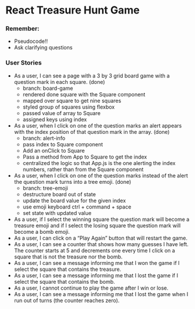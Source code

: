 # React Treasure Hunt Game

### Remember:
- Pseudocode!!
- Ask clarifying questions

### User Stories
- As a user, I can see a page with a 3 by 3 grid board game with a question mark in each square. (done)
    - branch: board-game
    - rendered done square with the Square component
    - mapped over square to get nine squares
    - styled group of squares using flexbox
    - passed value of array to Square
    - assigned keys using index
- As a user, when I click on one of the question marks an alert appears with the index position of that question mark in the array. (done)
    - branch: alert-info
    - pass index to Square component
    - Add an onClick to Square
    - Pass a method from App to Square to get the index
    - centralized the logic so that App.js is the one alerting the index numbers, rather than from the Square component
- As a user, when I click on one of the question marks instead of the alert the question mark turns into a tree emoji. (done)
    - branch: tree-emoji
    - destructure board out of state
    - update the board value for the given index
    - use emoji keyboard ctrl + command + space
    - set state with updated value
- As a user, if I select the winning square the question mark will become a treasure emoji and if I select the losing square the question mark will become a bomb emoji.
- As a user, I can click on a “Play Again” button that will restart the game.
- As a user, I can see a counter that shows how many guesses I have left. The counter starts at 5 and decrements one every time I click on a square that is not the treasure nor the bomb.
- As a user, I can see a message informing me that I won the game if I select the square that contains the treasure.
- As a user, I can see a message informing me that I lost the game if I select the square that contains the bomb.
- As a user, I cannot continue to play the game after I win or lose.
- As a user, I can see a message informing me that I lost the game when I run out of turns (the counter reaches zero).
